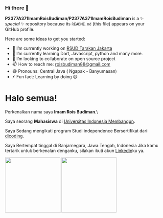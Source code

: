 ### Hi there 👋


**P2377A371ImamRoisBudiman/P2377A371ImamRoisBudiman** is a ✨ _special_ ✨ repository because its `README.md` (this file) appears on your GitHub profile.

Here are some ideas to get you started:

- 🔭 I’m currently working on [RSUD Tarakan Jakarta](https://rsudtarakan.jakarta.go.id/)
- 🌱 I’m currently learning Dart, Javascript, python and many more.
- 👯 I’m looking to collaborate on open source project
- 📫 How to reach me: roisbudiman88@gmail.com
- 😄 Pronouns: Central Java ( Ngapak - Banyumasan)
- ⚡ Fun fact: Learning by doing 😄


# Halo semua! 

Perkenalkan nama saya **Imam Rois Budiman**.\

Saya seorang **Mahasiswa** di [Universitas Indonesia Membangun](https://inaba.ac.id/).

Saya Sedang mengikuti program Studi independence Bersertifikat dari [dicoding](https://www.dicoding.com/).

Saya Bertempat tinggal di Banjarnegara, Jawa Tengah, Indonesia
Jika kamu tertarik untuk berkenalan denganku, silakan ikuti akun [Linkedin](https://www.linkedin.com/in/imam-rois-budiman-288b9118b)ku ya.


<p align="left">
<a href="https://github.com/P2377A371ImamRoisBudiman">
  <img height="180em" src="https://github-readme-stats-eight-theta.vercel.app/api?username=P2377A371ImamRoisBudiman&show_icons=true&theme=algolia&include_all_commits=true&count_private=true"/>
  <img height="180em" src="https://github-readme-stats-eight-theta.vercel.app/api/top-langs/?username=P2377A371ImamRoisBudiman&layout=compact&langs_count=8&theme=algolia"/>
</a>
</p>



